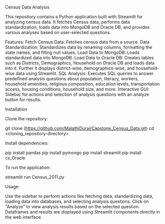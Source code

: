 Census Data Analysis

This repository contains a Python application built with Streamlit for analyzing census data. It fetches Census data, performs data standardization, loads data into MongoDB and Oracle DB, and provides various analyses based on user-selected questions.

Features:
Fetch Census Data: Fetches census data from a source.
Data Standardization: Standardizes data by renaming columns, formatting the state names, and filling null values.
Load Data to MongoDB: Loads standardized data into MongoDB.
Load Data to Oracle DB: Creates tables such as Districts, Demographics, Household on Oracle DB and loads data into it. Further it displays district-wise, demographics-wise, and household-wise data using Streamlit.
SQL Analysis: Executes SQL queries to answer predefined analysis questions about population, literacy, workers, household amenities, religious composition, education levels, transportation access, housing conditions, household size, and more.
Interactive GUI: Sidebar for actions and selection of analysis questions with an analyze button for results.

Installation

Clone the repository:

git clone (https://github.com/MalathiDurai/Capstone_Census_Data.git)
cd <cloning_repository-directory>

Install dependencies:

pip install pandas
pip install pymongo
pip install streamlit
pip install cx_Oracle

To run the application:

streamlit run Census_2011.py

Usage:

Use the sidebar to perform actions like fetching data, standardizing data, loading data into databases, and selecting analysis questions.
Click on "Analyze" to view analysis results based on the selected question.
Dataframes and results are displayed using Streamlit components directly in the web interface.
